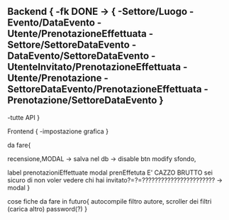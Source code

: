 Backend {
  -fk DONE -> {
      -Settore/Luogo
      -Evento/DataEvento
      -Utente/PrenotazioneEffettuata
      -Settore/SettoreDataEvento
      -DataEvento/SettoreDataEvento
      -UtenteInvitato/PrenotazioneEffettuata
      -Utente/Prenotazione
      -SettoreDataEvento/PrenotazioneEffettuata
      -Prenotazione/SettoreDataEvento
      }
  -
  -tutte API
}

Frontend {
  -impostazione grafica
}

da fare{
  

  recensione,MODAL -> salva nel db -> disable btn modify
  sfondo,

  label prenotazioniEffettuate
  modal prenEffetuta E' CAZZO BRUTTO
  sei sicuro di non voler vedere chi hai invitato?=?=??????????????????????? -> modal
}

cose fiche da fare in futuro{
  autocompile filtro autore,
  scroller dei filtri (carica altro)
  password(?)
}